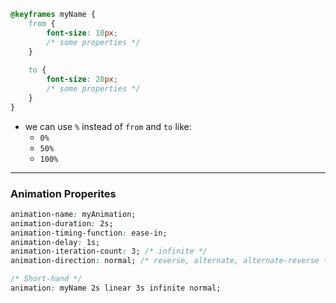 ```css
@keyframes myName {
	from {
		font-size: 10px;
		/* some properties */
	}
	
	to {
		font-size: 20px;
		/* some properties */
	}
}
```
- we can use `%` instead of `from` and `to` like:
	- `0%`
	- `50%`
	- `100%`
---
### Animation Properites
```css
animation-name: myAnimation;
animation-duration: 2s;
animation-timing-function: ease-in;
animation-delay: 1s;
animation-iteration-count: 3; /* infinite */
animation-direction: normal; /* reverse, alternate, alternate-reverse */

/* Short-hand */
animation: myName 2s linear 3s infinite normal;
```